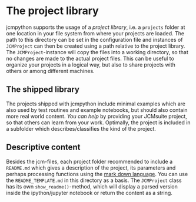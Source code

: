 # The project library

jcmpython supports the usage of a *project library*, i.e. a `projects` folder at one location in your file system from where your projects are loaded. The path to this directory can be set in the configuration file and instances of `JCMProject` can then be created using a path relative to the project library. The `JCMProject`-instance will copy the files into a working directory, so that no changes are made to the actual project files.
This can be useful to organize your projects in a logical way, but also to share projects with others or among different machines.

## The shipped library

The projects shipped with jcmpython include minimal examples which are also used by test routines and example notebooks, but should also contain more real world content. *You can help* by providing your JCMsuite project, so that others can learn from your work. Optimally, the project is included in a subfolder which describes/classifies the kind of the project.

## Descriptive content

Besides the jcm-files, each project folder recommended to include a `README.md` which gives a description of the project, its parameters and perhaps processing functions using the [mark down language](http://daringfireball.net/projects/markdown/). You can use the `README_TEMPLATE.md` in this directory as a basis. The `JCMProject` class has its own `show_readme()`-method, which will display a parsed version inside the ipython/jupyter notebook or return the content as a string.


